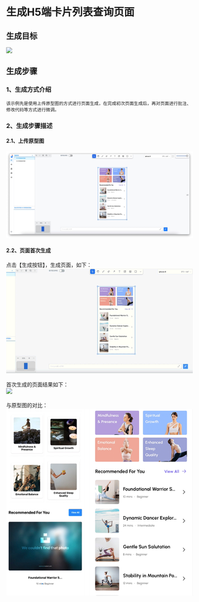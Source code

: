 # 生成H5端卡片列表查询页面

## 生成目标

<image width="320px" height=auto src="./assets/examples/MobileH5/卡片列表.jpeg"/>

## 生成步骤

### 1、生成方式介绍
    该示例先是使用上传原型图的方式进行页面生成，在完成初次页面生成后，再对页面进行批注、修改代码等方式进行微调。
### 2、生成步骤描述
#### 2.1、上传原型图
![](./assets/examples/Web/mobile-card-list-1.jpg)
#### 2.2、页面首次生成

点击【生成按钮】，生成页面，如下：
![](./assets/examples/MobileH5/H5cardlist.gif)
<br><br>
首次生成的页面结果如下：
<br><image width="320px" height=auto src="./assets/examples/Web/mobile-card-list-2.jpg"/>
<br><br>
与原型图的对比：
![](./assets/examples/Web/cardlistdiff.png)